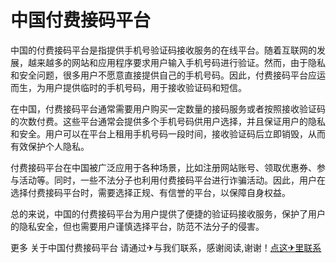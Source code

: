 # 中国付费接码平台

中国的付费接码平台是指提供手机号验证码接收服务的在线平台。随着互联网的发展，越来越多的网站和应用程序要求用户输入手机号码进行验证。然而，由于隐私和安全问题，很多用户不愿意直接提供自己的手机号码。因此，付费接码平台应运而生，为用户提供临时的手机号码，用于接收验证码和短信。

在中国，付费接码平台通常需要用户购买一定数量的接码服务或者按照接收验证码的次数付费。这些平台通常会提供多个手机号码供用户选择，并且保证用户的隐私和安全。用户可以在平台上租用手机号码一段时间，接收验证码后立即销毁，从而有效保护个人隐私。

付费接码平台在中国被广泛应用于各种场景，比如注册网站账号、领取优惠券、参与活动等。同时，一些不法分子也利用付费接码平台进行诈骗活动。因此，用户在选择付费接码平台时，需要选择正规、有信誉的平台，以保障自身权益。

总的来说，中国的付费接码平台为用户提供了便捷的验证码接收服务，保护了用户的隐私安全，但也需要用户谨慎选择平台，防范不法分子的侵害。

更多 关于中国付费接码平台 请通过✈与我们联系，感谢阅读,谢谢！[点这✈里联系](https://gg.k02.cc)